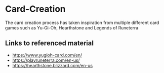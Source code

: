 # Card-Creation
The card creation process has taken inspiration from multiple different card games such as Yu-Gi-Oh, Hearthstone and Legends of Runeterra

## Links to referenced material
- https://www.yugioh-card.com/en/
- https://playruneterra.com/en-us/
- https://hearthstone.blizzard.com/en-us

